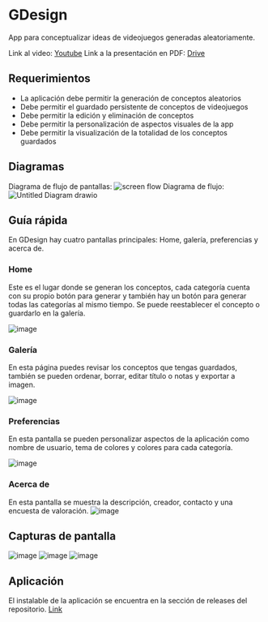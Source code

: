 # GDesign

App para conceptualizar ideas de videojuegos generadas aleatoriamente.

Link al video: [Youtube](https://youtu.be/cxJRu-9aqMM)
Link a la presentación en PDF: [Drive](https://drive.google.com/file/d/18jHxFOIWUC5xHz6AiF2cOV7c4ePCUuOZ/view?usp=sharing)

## Requerimientos
- La aplicación debe permitir la generación de conceptos aleatorios
- Debe permitir el guardado persistente de conceptos de videojuegos
- Debe permitir la edición y eliminación de conceptos
- Debe permitir la personalización de aspectos visuales de la app
- Debe permitir la visualización de la totalidad de los conceptos guardados

## Diagramas
Diagrama de flujo de pantallas:
![screen flow](https://github.com/user-attachments/assets/a33c0fa3-e88e-4042-975c-680c343b3eae)
Diagrama de flujo:
![Untitled Diagram drawio](https://github.com/user-attachments/assets/a9de0550-1e09-4b5c-9906-3388cd2c9a83)

## Guía rápida

En GDesign hay cuatro pantallas principales: Home, galería, preferencias y acerca de.

### Home
Este es el lugar donde se generan los conceptos, cada categoría cuenta con su propio botón para generar y también hay un botón para generar todas las categorías al mismo tiempo.
Se puede reestablecer el concepto o guardarlo en la galería.

![image](https://github.com/user-attachments/assets/2d153bc5-58c6-40c9-a2f5-ccf0cf54e2cc)

### Galería
En esta página puedes revisar los conceptos que tengas guardados, también se pueden ordenar, borrar, editar título o notas y exportar a imagen.

![image](https://github.com/user-attachments/assets/3fb55e0f-7efd-42d2-8ed8-ba82f42c2afc)

### Preferencias
En esta pantalla se pueden personalizar aspectos de la aplicación como nombre de usuario, tema de colores y colores para cada categoría.

![image](https://github.com/user-attachments/assets/0265f6d0-1a05-4b77-ba15-b8e315e21a1b)

### Acerca de
En esta pantalla se muestra la descripción, creador, contacto y una encuesta de valoración.
![image](https://github.com/user-attachments/assets/1fad20d9-0af3-4120-b28a-66455879af2c)

## Capturas de pantalla
![image](https://github.com/user-attachments/assets/dba273bd-5fa5-4bd5-8fa0-552542d65886)
![image](https://github.com/user-attachments/assets/239388dd-c891-47e1-b9cc-7e17c1203b00)
![image](https://github.com/user-attachments/assets/b397bd3c-5185-4a47-91cc-e99b87e9b11a)

## Aplicación
El instalable de la aplicación se encuentra en la sección de releases del repositorio.
[Link](https://github.com/franopx/gdesign/releases/tag/apk)
